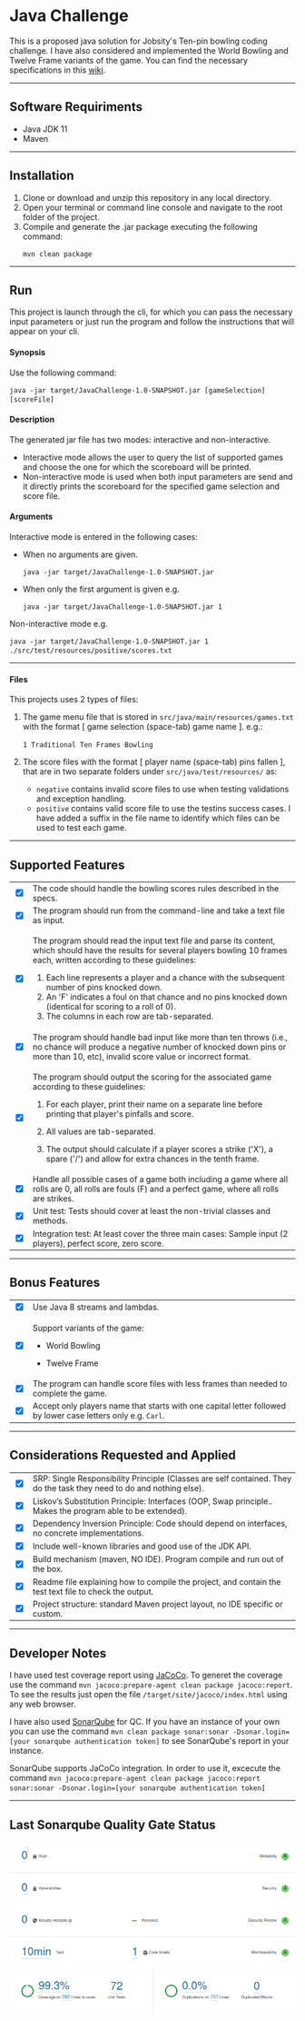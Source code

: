 # Java Challenge

This is a proposed java solution for Jobsity's Ten-pin bowling coding challenge. I have also considered and implemented the World Bowling and Twelve Frame variants of the game. You can find the necessary specifications in this [wiki](https://en.wikipedia.org/wiki/Ten-pin_bowling 'Ten-pin bowling').

---

## Software Requiriments

- Java JDK 11
- Maven

---

## Installation

1. Clone or download and unzip this repository in any local directory.
2. Open your terminal or command line console and navigate to the root folder of the project.
3. Compile and generate the .jar package executing the following command:
   ```console
   mvn clean package
   ```

---

## Run

This project is launch through the cli, for which you can pass the necessary input parameters or just run the program and follow the instructions that will appear on your cli.

#### Synopsis

Use the following command:

```console
java -jar target/JavaChallenge-1.0-SNAPSHOT.jar [gameSelection] [scoreFile]
```

#### Description

The generated jar file has two modes: interactive and non-interactive.

- Interactive mode allows the user to query the list of supported games and choose the one for which the scoreboard will be printed.
- Non-interactive mode is used when both input parameters are send and it directly prints the scoreboard for the specified game selection and score file.

#### Arguments

Interactive mode is entered in the following cases:

- When no arguments are given.
  ```console
  java -jar target/JavaChallenge-1.0-SNAPSHOT.jar
  ```
- When only the first argument is given e.g.
  ```console
  java -jar target/JavaChallenge-1.0-SNAPSHOT.jar 1
  ```

Non-interactive mode e.g.

```console
java -jar target/JavaChallenge-1.0-SNAPSHOT.jar 1 ./src/test/resources/positive/scores.txt
```

---

#### Files

This projects uses 2 types of files:

1. The game menu file that is stored in `src/java/main/resources/games.txt` with the format [ game selection (space-tab) game name ]. e.g.:

   <code>1&emsp;Traditional Ten Frames Bowling</code>

2. The score files with the format [ player name (space-tab) pins fallen ], that are in two separate folders under `src/java/test/resources/` as:
   - `negative` contains invalid score files to use when testing validations and exception handling.
   - `positive` contains valid score file to use the testins success cases. I have added a suffix in the file name to identify which files can be used to test each game.

---

## Supported Features

<table border="0">
 <tr>
    <td><input type="checkbox" onClick="return false" checked></td>
    <td>
The code should handle the bowling scores rules described in the specs.
    </td>
 </tr>
 <tr>
    <td><input type="checkbox" onClick="return false" checked></td>
    <td>
The program should run from the command-line and take a text file as input.
    </td>
 </tr>
 <tr>
    <td><input type="checkbox" onClick="return false" checked></td>
    <td>

The program should read the input text file and parse its content, which should have the results for several players bowling 10 frames each, written according to these guidelines:

1.  Each line represents a player and a chance with the subsequent number of pins knocked down.
2.  An 'F' indicates a foul on that chance and no pins knocked down (identical for scoring to a roll of 0).
3.  The columns in each row are tab-separated.

   </td>
 </tr>
 <tr>
    <td><input type="checkbox" onClick="return false" checked></td>
    <td>
  The program should handle bad input like more than ten throws (i.e., no chance will produce a negative number of knocked down pins or more than 10, etc), invalid score value or incorrect format.
    </td>
 </tr>
 <tr>
    <td><input type="checkbox" onClick="return false" checked></td>
    <td>

The program should output the scoring for the associated game according to these guidelines:

1. For each player, print their name on a separate line before printing that player's pinfalls and score.
2. All values are tab-separated.
3. The output should calculate if a player scores a strike ('X'), a spare ('/') and allow for extra chances in the tenth frame.

   </td>
 </tr>
 <tr>
   <td><input type="checkbox" onClick="return false" checked></td>
   <td>
  Handle all possible cases of a game both including a game where all rolls are 0, all rolls are fouls (F) and a perfect game, where all rolls are strikes.
   </td>
 </tr>
 <tr>
   <td><input type="checkbox" onClick="return false" checked></td>
   <td>
  Unit test: Tests should cover at least the non-trivial classes and methods.
    </td>
 </tr>
 <tr>
    <td><input type="checkbox" onClick="return false" checked></td>
    <td>
  Integration test: At least cover the three main cases: Sample input (2 players), perfect score, zero score.
    </td>
 </tr>
</table>

---

## Bonus Features

<table border="0">
 <tr>
    <td><input type="checkbox" onClick="return false" checked></td>
    <td>
Use Java 8 streams and lambdas.
   </td>
 </tr>
 <tr>
    <td><input type="checkbox" onClick="return false" checked></td>
    <td>

Support variants of the game:

- World Bowling
- Twelve Frame

   </td>
 </tr>
 <tr>
    <td><input type="checkbox" onClick="return false" checked></td>
    <td>
The program can handle score files with less frames than needed to complete the game.
   </td>
 </tr>
 <tr>
    <td><input type="checkbox" onClick="return false" checked></td>
    <td>
Accept only players name that starts with one capital letter followed by lower case letters only e.g. <code>Carl</code>.
   </td>
 </tr>
</table>

---

## Considerations Requested and Applied

<table border="0">
 <tr>
    <td><input type="checkbox" onClick="return false" checked></td>
    <td>
SRP: Single Responsibility Principle (Classes are self contained. They do the task they need to do and nothing else).
    </td>
   </tr>
 </tr>
 <tr>
    <td><input type="checkbox" onClick="return false" checked></td>
    <td>
Liskov’s Substitution Principle: Interfaces (OOP, Swap principle.. Makes the program able to be extended).
    </td>
   </tr>
 </tr>
 <tr>
    <td><input type="checkbox" onClick="return false" checked></td>
    <td>
Dependency Inversion Principle: Code should depend on interfaces, no concrete implementations.
   </td>
 </tr>
 <tr>
    <td><input type="checkbox" onClick="return false" checked></td>
    <td>
Include well-known libraries and good use of the JDK API.
   </td>
 </tr>
 <tr>
    <td><input type="checkbox" onClick="return false" checked></td>
    <td>
Build mechanism (maven, NO IDE). Program compile and run out of the box.
   </td>
 </tr>
 <tr>
    <td><input type="checkbox" onClick="return false" checked></td>
    <td>
Readme file explaining how to compile the project, and contain the test text file to check the output.
   </td>
 </tr>
 <tr>
    <td><input type="checkbox" onClick="return false" checked></td>
    <td>
Project structure: standard Maven project layout, no IDE specific or custom.
   </td>
 </tr>
</table>

---

## Developer Notes

I have used test coverage report using [JaCoCo](https://www.eclemma.org/jacoco/ 'Java Code Coverage Library'). To generet the coverage use the command `mvn jacoco:prepare-agent clean package jacoco:report`. To see the results just open the file `/target/site/jacoco/index.html` using any web browser.

I have also used [SonarQube](https://www.sonarqube.org/ "SonarQube's Home Page") for QC. If you have an instance of your own you can use the command `mvn clean package sonar:sonar -Dsonar.login=[your sonarqube authentication token]` to see SonarQube's report in your instance.

SonarQube supports JaCoCo integration. In order to use it, excecute the command `mvn jacoco:prepare-agent clean package jacoco:report sonar:sonar -Dsonar.login=[your sonarqube authentication token]`

---

## Last Sonarqube Quality Gate Status

![SonarQube Project Overview](images/sonar.png 'SonarQube Project Overview')
